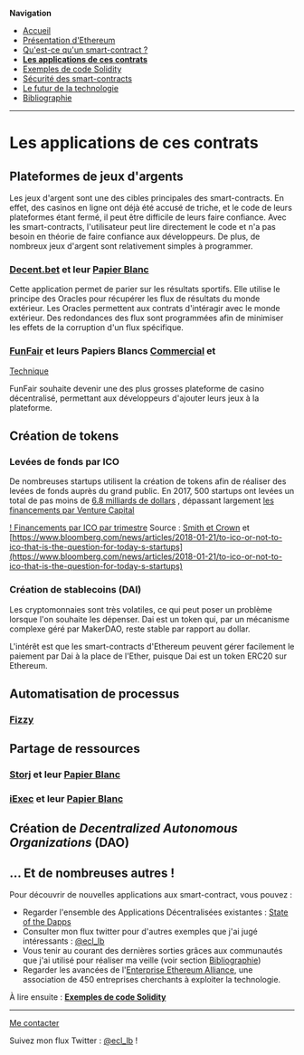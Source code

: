 **Navigation**
* [Accueil](index.html)
* [Présentation d'Ethereum](ethereum.html)
* [Qu'est-ce qu'un smart-contract ?](smartcontracts.html)
* [**Les applications de ces contrats**](applications.html)
* [Exemples de code Solidity](exemples.html)
* [Sécurité des smart-contracts](securite.html)
* [Le futur de la technologie](futur.html)
* [Bibliographie](bibliographie.html)

___
# Les applications de ces contrats

## Plateformes de jeux d'argents

Les jeux d'argent sont une des cibles principales des smart-contracts. En effet, des casinos en ligne ont déjà été accusé de triche, et le code de leurs plateformes
étant fermé, il peut être difficile de leurs faire confiance. Avec les smart-contracts, l'utilisateur peut lire directement le code et n'a pas besoin 
en théorie de faire confiance aux développeurs. De plus, de nombreux jeux d'argent sont relativement simples à programmer.

### [Decent.bet](https://decent.bet) et leur [Papier Blanc](https://decent.bet/whitepaper)

Cette application permet de parier sur les résultats sportifs. Elle utilise le principe des Oracles pour récupérer les flux de résultats du monde extérieur.
Les Oracles permettent aux contrats d'intéragir avec le monde extérieur. Des redondances des flux sont programmées afin de minimiser les effets de la corruption
d'un flux spécifique.

### [FunFair](https://funfair.io/) et leurs Papiers Blancs [Commercial](https://funfair.io/wp-content/uploads/FunFair-Commercial-White-Paper.pdf) et
[Technique](https://funfair.io/wp-content/uploads/FunFair-Technical-White-Paper.pdf)

FunFair souhaite devenir une des plus grosses plateforme de casino décentralisé, permettant aux développeurs d'ajouter leurs jeux à la plateforme.

## Création de tokens

### Levées de fonds par ICO

De nombreuses startups utilisent la création de tokens afin de réaliser des levées de fonds auprès du grand public. En 2017, 500 startups ont levées
un total de pas moins de [6.8 milliards de dollars](https://www.bloomberg.com/news/articles/2018-01-21/to-ico-or-not-to-ico-that-is-the-question-for-today-s-startups)
, dépassant largement [les financements par Venture Capital](https://www.cnbc.com/2017/08/09/initial-coin-offerings-surpass-early-stage-venture-capital-funding.html)

[! Financements par ICO par trimestre](icos.png)
Source : [Smith et Crown](https://www.smithandcrown.com/icos/) et [https://www.bloomberg.com/news/articles/2018-01-21/to-ico-or-not-to-ico-that-is-the-question-for-today-s-startups](https://www.bloomberg.com/news/articles/2018-01-21/to-ico-or-not-to-ico-that-is-the-question-for-today-s-startups)

### Création de stablecoins (DAI)

Les cryptomonnaies sont très volatiles, ce qui peut poser un problème lorsque l'on souhaite les dépenser. Dai est un token qui, par un mécanisme complexe
géré par MakerDAO, reste stable par rapport au dollar.

L'intérêt est que les smart-contracts d'Ethereum peuvent gérer facilement le paiement par Dai à la place de l'Ether, puisque Dai est un token ERC20 sur Ethereum.

## Automatisation de processus

### [Fizzy](https://fizzy.axa/)



## Partage de ressources

### [Storj](https://storj.io/) et leur [Papier Blanc](https://storj.io/storj.pdf)

### [iExec](https://iex.ec) et leur [Papier Blanc](https://iex.ec/app/uploads/2017/04/iExec-WPv2.0-English.pdf) 


## Création de _Decentralized Autonomous Organizations_ (DAO)


## ... Et de nombreuses autres !

Pour découvrir de nouvelles applications aux smart-contract, vous pouvez :

* Regarder l'ensemble des Applications Décentralisées existantes : [State of the Dapps](https://www.stateofthedapps.com/)
* Consulter mon flux twitter pour d'autres exemples que j'ai jugé intéressants : [@ecl_lb](https://twitter.com/ecl_lb)
* Vous tenir au courant des dernières sorties grâces aux communautés que j'ai utilisé pour réaliser ma veille (voir section [Bibliographie](bibliographie.html))
* Regarder les avancées de l'[Enterprise Ethereum Alliance](https://entethalliance.org/members/), une association de 450 entreprises cherchants à exploiter
la technologie.

À lire ensuite : [**Exemples de code Solidity**](exemples.html)

___
[Me contacter](mailto://leo.besancon@ecl14.ec-lyon.fr)

Suivez mon flux Twitter : [@ecl_lb](https://twitter.com/ecl_lb) !
